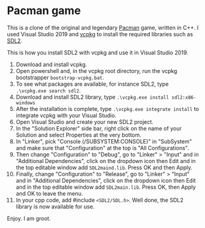 # Pacman game

This is a clone of the original and legendary [Pacman](https://en.wikipedia.org/wiki/Pac-Man) game, written in C++. 
I used Visual Studio 2019 and [vcpkg](https://docs.microsoft.com/en-us/cpp/build/vcpkg?view=vs-2019)
to install the required libraries such as [SDL2](https://www.libsdl.org/).

This is how you install SDL2 with vcpkg and use it in Visual Studio 2019.
1. Download and install vcpkg.
2. Open powershell and, in the vcpkg root directory, run the vcpkg bootstrapper `bootstrap-vcpkg.bat`.
3. To see what packages are available, for instance SDL2, type `.\vcpkg.exe search sdl2`.
4. Download and install SDL2 library, type `.\vcpkg.exe install sdl2:x86-windows`
5. After the installation is complete, type `.\vcpkg.exe integrate install` to integrate vcpkg with your Visual Studio.
6. Open Visual Studio and create your new SDL2 project. 
7. In the "Solution Explorer" side bar, right click on the name of your Solution and select Properties at the very bottom.
8. In "Linker", pick "Console (/SUBSYSTEM:CONSOLE)" in "SubSystem" and make sure that "Configuration" at the top is "All Configurations".
9. Then change "Configuration" to "Debug", go to "Linker" > "Input" and in "Additional Dependencies", click on the dropdown icon then Edit and in the top editable window add `SDL2maind.lib`. Press OK and then Apply.
10. Finally, change "Configuration" to "Release", go to "Linker" > "Input" and in "Additional Dependencies", click on the dropdown icon then Edit and in the top editable window add `SDL2main.lib`. Press OK, then Apply and OK to leave the menu.
11. In your cpp code, add #include `<SDL2/SDL.h>`. Well done, the SDL2 library is now available for use.

Enjoy. I am groot.
